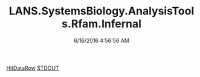 ﻿---
title: LANS.SystemsBiology.AnalysisTools.Rfam.Infernal
date: 6/16/2016 4:56:56 AM
---

[HitDataRow](T-LANS.SystemsBiology.AnalysisTools.Rfam.Infernal.HitDataRow.html)
[STDOUT](T-LANS.SystemsBiology.AnalysisTools.Rfam.Infernal.STDOUT.html)

